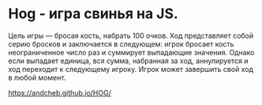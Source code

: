 # Hog - игра свинья на JS.

Цель игры — бросая кость, набрать 100 очков. Ход представляет собой серию бросков и заключается в следующем: игрок бросает кость неограниченное число раз и суммирует выпадающие значения. Однако если выпадает единица, вся сумма, набранная за ход, аннулируется и ход переходит к следующему игроку. Игрок может завершить свой ход в любой момент. 

https://andcheb.github.io/HOG/

